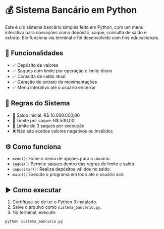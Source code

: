 # 💰 Sistema Bancário em Python

Este é um sistema bancário simples feito em Python, com um menu interativo para operações como depósito, saque, consulta de saldo e extrato. Ele funciona via terminal e foi desenvolvido com fins educacionais.

## 📌 Funcionalidades

- ✅ Depósito de valores
- ✅ Saques com limite por operação e limite diário
- ✅ Consulta de saldo atual
- ✅ Geração de extrato de movimentações
- ✅ Menu interativo até o usuário encerrar

## 📖 Regras do Sistema

- 💸 Saldo inicial: R$ 10.000.000,00
- 🏦 Limite por saque: R$ 500,00
- 🔁 Limite de 3 saques por execução
- ❌ Não são aceitos valores negativos ou inválidos

## ⚙️ Como funciona

- `menu()`: Exibe o menu de opções para o usuário.
- `saque()`: Permite saques dentro das regras de limite e saldo.
- `depositar()`: Realiza depósitos válidos no saldo.
- `main()`: Executa o programa em loop até o usuário sair.

## ▶️ Como executar

1. Certifique-se de ter o Python 3 instalado.
2. Salve o arquivo como `sistema_bancario.py`.
3. No terminal, execute:

```bash
python sistema_bancario.py
